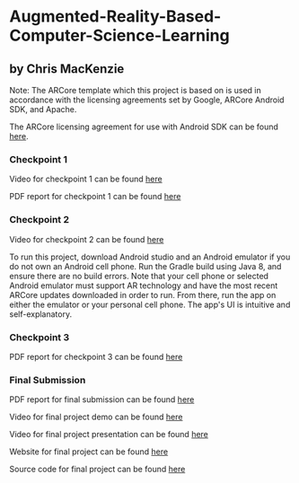 # Augmented-Reality-Based-Computer-Science-Learning

## by Chris MacKenzie
Note: The ARCore template which this project is based on is used in accordance with the licensing agreements set by Google, ARCore Android SDK, and Apache.

The ARCore licensing agreement for use with Android SDK can be found [here](https://github.com/google-ar/arcore-android-sdk/blob/master/LICENSE).

### Checkpoint 1

Video for checkpoint 1 can be found [here](https://www.youtube.com/watch?v=QqXQlpLm1cI)

PDF report for checkpoint 1 can be found [here](./reports/Checkpoint-1.pdf)


### Checkpoint 2

Video for checkpoint 2 can be found [here](https://www.youtube.com/watch?v=pb6KpKiqFu4)

To run this project, download Android studio and an Android emulator if you do not own an Android cell phone. Run the Gradle build using Java 8, and ensure there are no build errors. Note that your cell phone or selected Android emulator must support AR technology and have the most recent ARCore updates downloaded in order to run. From there, run the app on either the emulator or your personal cell phone. The app's UI is intuitive and self-explanatory.

### Checkpoint 3

PDF report for checkpoint 3 can be found [here](./reports/Checkpoint-3.pdf)


### Final Submission

PDF report for final submission can be found [here](./Final-Report.pdf)

Video for final project demo can be found [here](https://www.youtube.com/watch?v=YiB3K7G_7NI)

Video for final project presentation can be found [here](https://www.youtube.com/watch?v=W6D_ZcYfao0)

Website for final project can be found [here](https://c-swizzle.github.io/CS464FinalWebsite/)

Source code for final project can be found [here](./hello_ar_java/)
